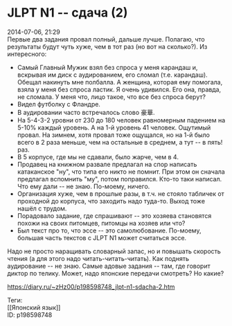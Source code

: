 JLPT N1 -- сдача (2)
=====================

   
 2014-07-06, 21:29   
  Первые два задания провал полный, дальше лучше. Полагаю, что результаты будут чуть хуже, чем в тот раз (но вот на сколько?). Из интересного:   
 - Самый Главный Мужик взял без спроса у меня карандаш и, вскрывая им диск с аудированием, его сломал (т.е. карандаш). Обещал накинуть мне полбалла. А женщина, которая ему помогала, взяла у меня без спроса ластик. Я очень удивился. Его она, правда, не сломала. У меня что, лицо такое, что все без спроса берут?   
 - Видел футболку с Фландре.   
 - В аудировании часто встречалось слово 豪華.   
 - На 5-4-3-2 уровни от 230 до 180 человек равномерным падением на 5-10% каждый уровень. А на 1-й уровень 41 человек. Ощутимый провал. На зимнем, хотя провал тоже ощущался, но на 1-й было всего в 2 раза меньше, чем на остальные в среднем, а тут -- в пять! раз.   
 - В 5 корпусе, где мы не сдавали, было жарче, чем в 4.   
 - Продавец на книжном развале предлагал на спор написать катаканское "ну", что типа его никто не помнит. При этом он сначала предлагал вспомнить "му", потом поправился. Кто-то таки написал. Что ему дали -- не знаю. По-моему, ничего.   
 - Организация хуже, чем в прошлые разы, в т.ч. не стояло табличек от проходной до корпуса, что заходить надо туда-то. Выход тоже нашёл с трудом.   
 - Порадовало задание, где спрашивают -- это хозяева становятся похожи на своих питомцев, питомцы на хозяев или что?   
 - Был текст про то, что эссе -- это самолюбование. По-моему, большая часть текстов с JLPT N1 может считаться эссе.   
   
 Надо не просто наращивать словарный запас, но и повышать скорость чтения (а для этого надо читать-читать-читать). Как поднять аудирование -- не знаю. Самые адовые задания -- там, где говорит диктор по телику. Может, надо японские передачи смотреть? Но какие?   
    
 <https://diary.ru/~zHz00/p198598748_jlpt-n1-sdacha-2.htm>   
   
 Теги:   
 [[Японский язык]]   
 ID: p198598748